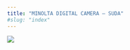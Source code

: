 ```yaml
---
title: "MINOLTA DIGITAL CAMERA – SUDA"
#slug: "index"
---
```


[![](/wp-content/PICT2111-300x225.jpg)](/wp-content/PICT2111.jpg)